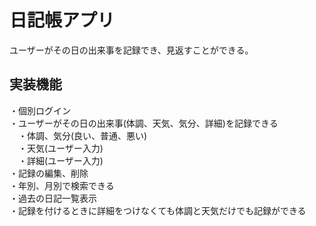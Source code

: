 # 日記帳アプリ

ユーザーがその日の出来事を記録でき、見返すことができる。  

## 実装機能
・個別ログイン  
・ユーザーがその日の出来事(体調、天気、気分、詳細)を記録できる  
　・体調、気分(良い、普通、悪い)  
　・天気(ユーザー入力)  
　・詳細(ユーザー入力)  
・記録の編集、削除  
・年別、月別で検索できる  
・過去の日記一覧表示  
・記録を付けるときに詳細をつけなくても体調と天気だけでも記録ができる  
